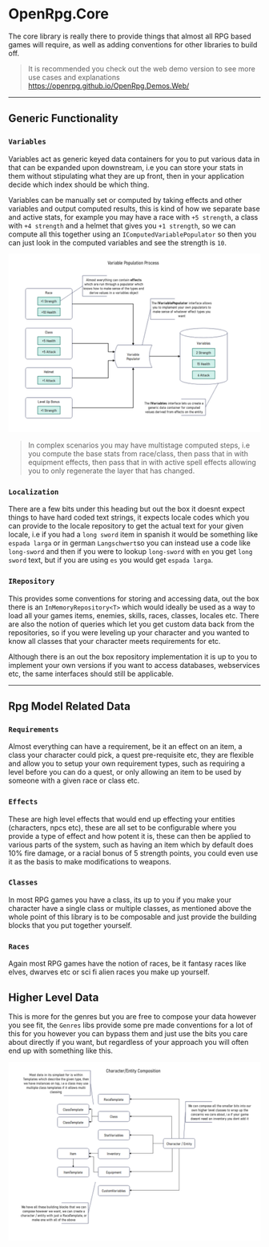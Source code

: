 
# OpenRpg.Core

The core library is really there to provide things that almost all RPG based games will require, as well as adding conventions for other libraries to build off.

> It is recommended you check out the web demo version to see more use cases and explanations https://openrpg.github.io/OpenRpg.Demos.Web/

--- 

## Generic Functionality

### `Variables`

Variables act as generic keyed data containers for you to put various data in that can be expanded upon downstream, i.e you can store your stats in them without stipulating what they are up front, then in your application decide which index should be which thing.

Variables can be manually set or computed by taking effects and other variables and output computed results, this is kind of how we separate base and active stats, for example you may have a race with `+5 strength`, a class with `+4 strength` and a helmet that gives you `+1 strength`, so we can compute all this together using an `IComputedVariablePopulator` so then you can just look in the computed variables and see the strength is `10`.

![](diagrams/variable-population.png)

> In complex scenarios you may have multistage computed steps, i.e you compute the base stats from race/class, then pass that in with equipment effects, then pass that in with active spell effects allowing you to only regenerate the layer that has changed.

### `Localization`

There are a few bits under this heading but out the box it doesnt expect things to have hard coded text strings, it expects locale codes which you can provide to the locale repository to get the actual text for your given locale, i.e if you had a `long sword` item in spanish it would be something like `espada larga` or in german `Langschwert`so you can instead use a code like `long-sword` and then if you were to lookup `long-sword` with `en` you get `long sword` text, but if you are using `es` you would get `espada larga`.

### `IRepository`

This provides some conventions for storing and accessing data, out the box there is an `InMemoryRepository<T>` which would ideally be used as a way to load all your games items, enemies, skills, races, classes, locales etc. There are also the notion of queries which let you get custom data back from the repositories, so if you were leveling up your character and you wanted to know all classes that your character meets requirements for etc.

Although there is an out the box repository implementation it is up to you to implement your own versions if you want to access databases, webservices etc, the same interfaces should still be applicable.

---

## Rpg Model Related Data

### `Requirements`

Almost everything can have a requirement, be it an effect on an item, a class your character could pick, a quest pre-requisite etc, they are flexible and allow you to setup your own requirement types, such as requiring a level before you can do a quest, or only allowing an item to be used by someone with a given race or class etc.

### `Effects`

These are high level effects that would end up effecting your entities (characters, npcs etc), these are all set to be configurable where you provide a type of effect and how potent it is, these can then be applied to various parts of the system, such as having an item which by default does 10% fire damage, or a racial bonus of 5 strength points, you could even use it as the basis to make modifications to weapons.

### `Classes`

In most RPG games you have a class, its up to you if you make your character have a single class or multiple classes, as mentioned above the whole point of this library is to be composable and just provide the building blocks that you put together yourself.

### `Races`

Again most RPG games have the notion of races, be it fantasy races like elves, dwarves etc or sci fi alien races you make up yourself.

## Higher Level Data

This is more for the genres but you are free to compose your data however you see fit, the `Genres` libs provide some pre made conventions for a lot of this for you however you can bypass them and just use the bits you care about directly if you want, but regardless of your approach you will often end up with something like this.

![](diagrams/character-composition.png)